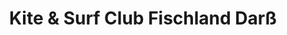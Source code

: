 ---
title: "Kite & Surf Club Fischland Darß"
url: /zingst/kite-und-surf-club-fischland-darss/
shop: Sport
---